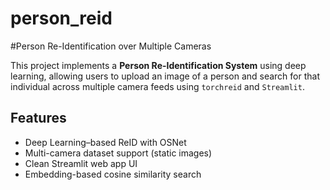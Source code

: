 # person_reid
#Person Re-Identification over Multiple Cameras

This project implements a **Person Re-Identification System** using deep learning, allowing users to upload an image of a person and search for that individual across multiple camera feeds using `torchreid` and `Streamlit`.

## Features

- Deep Learning–based ReID with OSNet
- Multi-camera dataset support (static images)
- Clean Streamlit web app UI
- Embedding-based cosine similarity search





